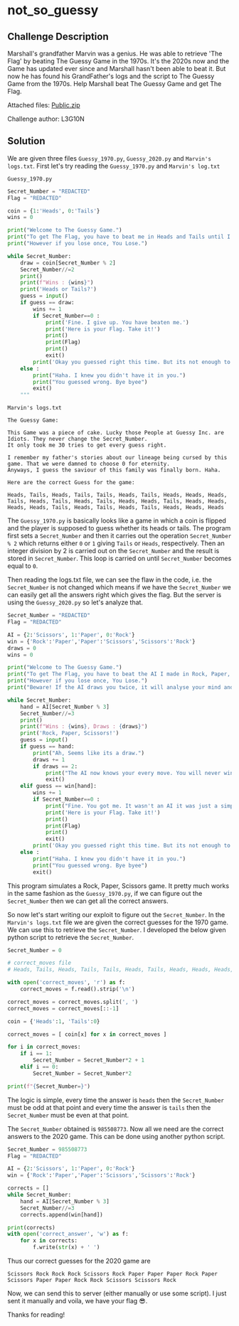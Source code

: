 # not_so_guessy

## Challenge Description

Marshall's grandfather Marvin was a genius. He was able to retrieve 'The Flag' by beating The Guessy Game in the 1970s. It's the 2020s now and the Game has updated ever since and Marshall hasn't been able to beat it. But now he has found his GrandFather's logs and the script to The Guessy Game from the 1970s. Help Marshall beat The Guessy Game and get The Flag.

Attached files: [Public.zip](Public.zip)

Challenge author: L3G10N

## Solution

We are given three files `Guessy_1970.py`, `Guessy_2020.py` and `Marvin's logs.txt`. First let's try reading the `Guessy_1970.py` and `Marvin's log.txt`

`Guessy_1970.py`
```py
Secret_Number = "REDACTED"
Flag = "REDACTED"

coin = {1:'Heads', 0:'Tails'}
wins = 0

print("Welcome to The Guessy Game.")
print("To get The Flag, you have to beat me in Heads and Tails until I admit defeat.")
print("However if you lose once, You Lose.")

while Secret_Number:
    draw = coin[Secret_Number % 2]
    Secret_Number//=2
    print()
    print(f"Wins : {wins}")
    print('Heads or Tails?')
    guess = input()
    if guess == draw:
        wins += 1
        if Secret_Number==0 :
            print('Fine. I give up. You have beaten me.')
            print('Here is your Flag. Take it!')
            print()
            print(Flag)
            print()
            exit()
        print('Okay you guessed right this time. But its not enough to defeat me.')
    else : 
        print("Haha. I knew you didn't have it in you.")
        print("You guessed wrong. Bye byee")
        exit()
    """

```

`Marvin's logs.txt`
```
The Guessy Game:

This Game was a piece of cake. Lucky those People at Guessy Inc. are Idiots. They never change the Secret_Number.
It only took me 30 tries to get every guess right.

I remember my father's stories about our lineage being cursed by this game. That we were damned to choose 0 for eternity.
Anyways, I guess the saviour of this family was finally born. Haha.

Here are the correct Guess for the game:

Heads, Tails, Heads, Tails, Tails, Heads, Tails, Heads, Heads, Heads, Tails, Heads, Tails, Heads, Tails, Heads, Heads, Tails, Heads, Heads, Heads, Heads, Tails, Heads, Tails, Heads, Tails, Heads, Heads, Heads

```

The `Guessy_1970.py` is basically looks like a game in which a coin is flipped and the player is supposed to guess whether its heads or tails. The program first sets a `Secret_Number` and then it carries out the operation `Secret_Number % 2` which returns either `0` or `1` giving `Tails` or `Heads`, respectively. Then an integer division by 2 is carried out on the `Secret_Number` and the result is stored in `Secret_Number`. This loop is carried on until `Secret_Number` becomes equal to `0`. 

Then reading the logs.txt file, we can see the flaw in the code, i.e. the `Secret_Number` is not changed which means if we have the `Secret_Number` we can easily get all the answers right which gives the flag. But the server is using the `Guessy_2020.py` so let's analyze that.

```py
Secret_Number = "REDACTED"
Flag = "REDACTED"

AI = {2:'Scissors', 1:'Paper', 0:'Rock'}
win = {'Rock':'Paper','Paper':'Scissors','Scissors':'Rock'}
draws = 0
wins = 0

print("Welcome to The Guessy Game.")
print("To get The Flag, you have to beat the AI I made in Rock, Paper, Scissors until it can't take the losses and self-destructs.")
print("However if you lose once, You Lose.")
print("Beware! If the AI draws you twice, it will analyse your mind and you will never be able to defeat it ever.")

while Secret_Number:
    hand = AI[Secret_Number % 3]
    Secret_Number//=3
    print()
    print(f"Wins : {wins}, Draws : {draws}")
    print('Rock, Paper, Scissors!')
    guess = input()
    if guess == hand:
        print("Ah, Seems like its a draw.")
        draws += 1
        if draws == 2:
            print("The AI now knows your every move. You will never win.")
            exit()
    elif guess == win[hand]:
        wins += 1
        if Secret_Number==0 :
            print("Fine. You got me. It wasn't an AI it was just a simple Python Code.")
            print('Here is your Flag. Take it!')
            print()
            print(Flag)
            print()
            exit()
        print('Okay you guessed right this time. But its not enough to defeat my AI.')
    else : 
        print("Haha. I knew you didn't have it in you.")
        print("You guessed wrong. Bye byee")
        exit()
```

This program simulates a Rock, Paper, Scissors game. It pretty much works in the same fashion as the `Guessy_1970.py`, if we can figure out the `Secret_Number` then we can get all the correct answers.

So now let's start writing our exploit to figure out the `Secret_Number`. In the `Marvin's logs.txt` file we are given the correct guesses for the 1970 game. We can use this to retrieve the `Secret_Number`. I developed the below given python script to retrieve the `Secret_Number`.

```py
Secret_Number = 0

# correct_moves file
# Heads, Tails, Heads, Tails, Tails, Heads, Tails, Heads, Heads, Heads, Tails, Heads, Tails, Heads, Tails, Heads, Heads, Tails, Heads, Heads, Heads, Heads, Tails, Heads, Tails, Heads, Tails, Heads, Heads, Heads

with open('correct_moves', 'r') as f:
    correct_moves = f.read().strip('\n')

correct_moves = correct_moves.split(', ')
correct_moves = correct_moves[::-1]

coin = {'Heads':1, 'Tails':0}

correct_moves = [ coin[x] for x in correct_moves ]

for i in correct_moves:
    if i == 1:
        Secret_Number = Secret_Number*2 + 1
    elif i == 0:
        Secret_Number = Secret_Number*2

print(f"{Secret_Number=}")
```

The logic is simple, every time the answer is `heads` then the `Secret_Number` must be odd at that point and every time the answer is `tails` then the `Secret_Number` must be even at that point.

The `Secret_Number` obtained is `985508773`. Now all we need are the correct answers to the 2020 game. This can be done using another python script.

```py
Secret_Number = 985508773
Flag = "REDACTED"

AI = {2:'Scissors', 1:'Paper', 0:'Rock'}
win = {'Rock':'Paper','Paper':'Scissors','Scissors':'Rock'}

corrects = []
while Secret_Number:
    hand = AI[Secret_Number % 3]
    Secret_Number//=3
    corrects.append(win[hand])

print(corrects)
with open('correct_answer', 'w') as f:
    for x in corrects:
        f.write(str(x) + ' ')
```

Thus our correct guesses for the 2020 game are

```
Scissors Rock Rock Rock Scissors Rock Paper Paper Paper Rock Paper Scissors Paper Paper Rock Rock Scissors Scissors Rock 
```

Now, we can send this to server (either manually or use some script). I just sent it manually and voila, we have your flag 😎.

Thanks for reading!
